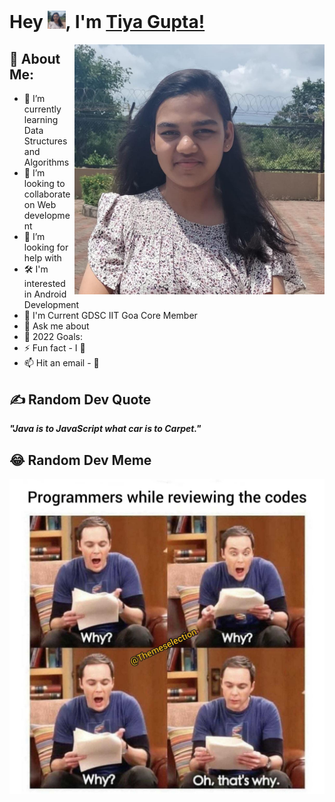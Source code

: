 # Hey <img src="https://github.com/Tiagupt03/My-personal-resource/blob/main/Profile%20pic.jpeg?raw=true" width="29">, I'm [Tiya Gupta!](https://github.com/Tiagupt03)

<a href = "https://github.com/Tiagupt03">
<img align="right" width="400" height="400" src = "https://github.com/Tiagupt03/My-personal-resource/blob/main/Profile%20pic.jpeg?raw=true">
</a>

## 💫 About Me:

- 🌱 I’m currently learning Data Structures and Algorithms
- 👯 I’m looking to collaborate on Web development
- 🤝 I’m looking for help with
- 🛠  I'm interested in Android Development
- 🤖 I'm Current GDSC IIT Goa Core Member
- 💬 Ask me about
- 🥅 2022 Goals:
- ⚡ Fun fact - I 💖
- 📫 Hit an email - 📧

## ✍️  Random Dev Quote
**_"Java is to JavaScript what car is to Carpet."_**

## 😂 Random Dev Meme
<img src = "https://github.com/Tiagupt03/My-personal-resource/blob/main/60d33be8cf4ba7565123c8bc_YPD3ulQQAGQpOcnqIm3QzSTRgzmr1SexpW9ZjMpJ1mAnUxx4iF05XOTu44sk0qQG-8XgBcYmGZGAD-5SAZvJl3TjtmhgWnn-w0C2XKwhBscV78RVvhwZfyp0v_Pa6sNj5zxpOvRW.png?raw=true">
